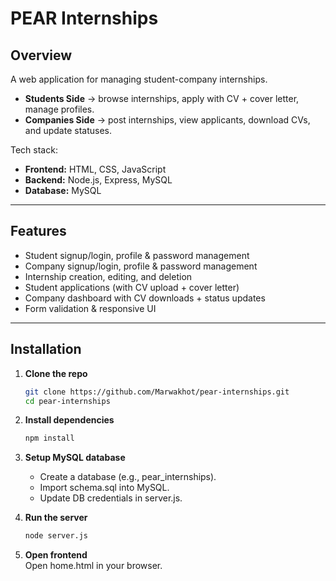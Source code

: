 # PEAR Internships  
## Overview
A web application for managing student-company internships.    
- **Students Side** → browse internships, apply with CV + cover letter, manage profiles.  
- **Companies Side** → post internships, view applicants, download CVs, and update statuses.  

Tech stack:  
- **Frontend:** HTML, CSS, JavaScript  
- **Backend:** Node.js, Express, MySQL  
- **Database:** MySQL
  
---

## Features  
- Student signup/login, profile & password management  
- Company signup/login, profile & password management  
- Internship creation, editing, and deletion  
- Student applications (with CV upload + cover letter)  
- Company dashboard with CV downloads + status updates  
- Form validation & responsive UI  

---

## Installation  

1. **Clone the repo**  
   ```bash
   git clone https://github.com/Marwakhot/pear-internships.git
   cd pear-internships

2. **Install dependencies**
   ```bash
   npm install

3. **Setup MySQL database**
   - Create a database (e.g., pear_internships).
   - Import schema.sql into MySQL.
   - Update DB credentials in server.js.
  
4. **Run the server**
   ```bash
   node server.js
5. **Open frontend**  
   Open home.html in your browser.  
